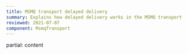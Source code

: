 ```yaml
---
title: MSMQ transport delayed delivery
summary: Explains how delayed delivery works in the MSMQ transport
reviewed: 2021-07-07
component: MsmqTransport
---
```


partial: content
